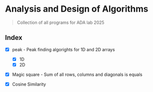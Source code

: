# Analysis and Design of Algorithms
> Collection of all programs for ADA lab 2025

## Index
- [x] peak - Peak finding algorights for 1D and 2D arrays
    - [x] 1D
    - [x] 2D
- [x] Magic square - Sum of all rows, columns and diagonals is equals
- [x] Cosine Similarity

